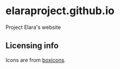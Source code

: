 # elaraproject.github.io
Project Elara's website

## Licensing info

Icons are from [boxicons](https://boxicons.com).
